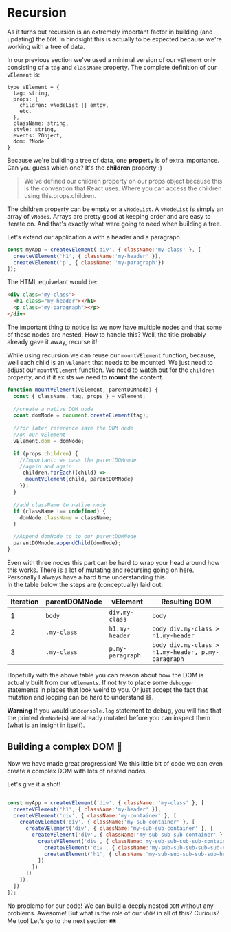 # Recursion

As it turns out recursion is an extremely important factor in building (and updating) the `DOM`. In hindsight this is actually to be expected because we're working with a tree of data. 
 
In our previous section we've used a minimal version of our `vElement` only consisting of a `tag` and `className` property. The complete definition of our `vElement` is:

```
type VElement = {
  tag: string,
  props: {
    children: vNodeList || emtpy,
    etc.
  },
  className: string,
  style: string,
  events: ?Object,
  dom: ?Node
}
```

Because we're building a tree of data, one **prop**erty is of extra importance. Can you guess which one? It's the **children** property :)

> We've defined our children property on our props object because this is the convention that React uses. Where you can access the children using this.props.children. 

The children property can be empty or a `vNodeList`. A `vNodeList` is simply an array of `vNodes`. Arrays are pretty good at keeping order and are easy to iterate on. And that's exactly what were going to need when building a tree. 

Let's extend our application a with a header and a paragraph. 

```javascript
const myApp = createVElement('div', { className:'my-class' }, [
  createVElement('h1', { className:'my-header' }),
  createVElement('p', { className: 'my-paragraph'})
]);

```

The HTML equivelant would be:

```html
<div class="my-class">
  <h1 class="my-header"></h1>
  <p class="my-paragraph"></p>
</div>
```
The important thing to notice is: we now have multiple nodes and that some of these nodes are nested. How to handle this?
Well, the title probably already gave it away, recurse it!

While using recursion we can reuse our `mountVElement` function, because, well each child is an `vElement` that needs to be mounted. 
We just need to adjust our `mountVElement` function. We need to watch out for the `children` property, and if it exists
we need to **mount** the content.   

```javascript
function mountVElement(vElement, parentDOMnode) {
  const { className, tag, props } = vElement;
  
  //create a native DOM node
  const domNode = document.createElement(tag);
  
  //for later reference save the DOM node
  //on our vElement
  vElement.dom = domNode;

  if (props.children) {
    //Important: we pass the parentDOMnode 
    //again and again
     children.forEach((child) => 
      mountVElement(child, parentDOMNode)
    });
  }
  
  //add className to native node
  if (className !== undefined) {
    domNode.className = className;
  }

  //Append domNode to to our parentDOMNode
  parentDOMnode.appendChild(domNode);
}

```

Even with three nodes this part can be hard to wrap your head around how this works. 
There is a lot of mutating and recursing going on here. Personally I always have a hard
time understanding this.  
 In the table below the steps are (conceptually) laid out:

| Iteration | parentDOMNode | vElement | Resulting DOM |
| --- | --- | --- | --- |
| 1 | `body` | `div.my-class` | `body` |
| 2 | `.my-class` | `h1.my-header` | `body div.my-class > h1.my-header` |
| 3 | `.my-class` | `p.my-paragraph` | `body div.my-class > h1.my-header, p.my-paragraph` |



Hopefully with the above table you can reason about how the DOM is actually built from our `vElements`. 
If not try to place some `debugger` statements in places that look weird to you. 
Or just accept the fact that mutation and looping can be hard to understand :smile:. 

**Warning** If you would use`console.log` statement to debug, you will find that the printed `domNode`(s) 
are already mutated before you can inspect them (what is an insight in itself). 



## Building a complex DOM 🏯
Now we have made great progression! We this little bit of code we can even create a complex DOM with 
lots of nested nodes. 

Let's give it a shot!

```javascript

const myApp = createVElement('div', { className: 'my-class' }, [
  createVElement('h1', { className:'my-header' }),
  createVElement('div', { className:'my-container' }, [
    createVElement('div', { className:'my-sub-container' }, [
      createVElement('div', { className:'my-sub-sub-container' }, [
        createVElement('div', { className:'my-sub-sub-sub-container' }, [
          createVElement('div', { className:'my-sub-sub-sub-sub-container' }, [
            createVElement('div', { className:'my-sub-sub-sub-sub-sub-container' }, []),
            createVElement('h1', { className:'my-sub-sub-sub-sub-sub-header' }, [])
          ])
        ])
      ])
    ]),
  ])
]);

```

No problemo for our code! We can build a deeply nested `DOM` without any problems. Awesome! 
But  what is the role of our `vDOM` in all of this? Curious? Me too! Let's go to the next section 🛤



